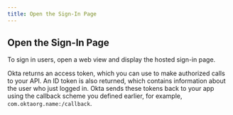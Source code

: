 ```yaml
---
title: Open the Sign-In Page
---
```

## Open the Sign-In Page

To sign in users, open a web view and display the hosted sign-in page.

<StackSelector snippet="signin"/>

Okta returns an access token, which you can use to make authorized calls to your API. An ID token is also returned, which contains information about the user who just logged in. Okta sends these tokens back to your app using the callback scheme you defined earlier, for example, `com.oktaorg.name:/callback`.

<NextSectionLink/>
